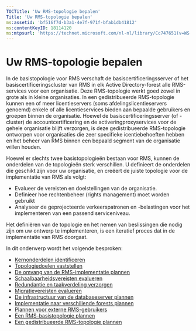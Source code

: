 ```yaml
---
TOCTitle: 'Uw RMS-topologie bepalen'
Title: 'Uw RMS-topologie bepalen'
ms:assetid: 'bf516f7d-b3a1-4e7f-971f-bfab1db41812'
ms:contentKeyID: 18114120
ms:mtpsurl: 'https://technet.microsoft.com/nl-nl/library/Cc747651(v=WS.10)'
---
```


Uw RMS-topologie bepalen
========================

In de basistopologie voor RMS verschaft de basiscertificeringsserver of het basiscertificeringscluster van RMS in elk Active Directory-forest alle RMS-services voor een organisatie. Deze RMS-topologie werkt goed zowel in grote als in kleine organisaties. In een gedistribueerde RMS-topologie kunnen een of meer licentieservers (soms afdelingslicentieservers genoemd) enkele of alle licentieservices bieden aan bepaalde gebruikers en groepen binnen de organisatie. Hoewel de basiscertificeringsserver (of -cluster) de accountcertificering en de activeringproxyservices voor de gehele organisatie blijft verzorgen, is deze gedistribueerde RMS-topologie ontworpen voor organisaties die zeer specifieke icentiebehoeften hebben en het beheer van RMS binnen een bepaald segment van de organisatie willen houden.

Hoewel er slechts twee basistopologieën bestaan voor RMS, kunnen de onderdelen van de topologieën sterk verschillen. U definieert de onderdelen die geschikt zijn voor uw organisatie, en creëert de juiste topologie voor de implementatie van RMS als volgt:

-   Evalueer de vereisten en doelstellingen van de organisatie.
-   Definieer hoe rechtenbeheer (rights management) moet worden gebruikt
-   Analyseer de geprojecteerde verkeerspatronen en -belastingen voor het implementeren van een passend serviceniveau.

Het definiëren van de topologie en het nemen van beslissingen die nodig zijn om uw ontwerp te implementeren, is een iteratief proces dat in de implementatie van RMS doorgaat.

In dit onderwerp wordt het volgende besproken:

-   [Kernonderdelen identificeren](https://technet.microsoft.com/c9ec225b-0e51-42f5-aff6-0aecb62e3b27)
-   [Topologiedoelen vaststellen](https://technet.microsoft.com/8275a04d-3e5b-40b0-be9d-2f31b7aeca6b)
-   [De omvang van de RMS-implementatie plannen](https://technet.microsoft.com/4b5fe1be-643e-47c4-bf9b-50d1e97108fb)
-   [Schaalbaarheidsvereisten evalueren](https://technet.microsoft.com/89f0138c-946d-47d7-a286-041d4d9606a8)
-   [Redundantie en taakverdeling verzorgen](https://technet.microsoft.com/162d547c-78a7-4848-b43e-58e481832af2)
-   [Migratievereisten evalueren](https://technet.microsoft.com/cec07f45-dc52-4004-860b-5cc33e5fc209)
-   [De infrastructuur van de databaseserver plannen](https://technet.microsoft.com/b12354bd-3143-4d1f-b5aa-450c4550653c)
-   [Implementatie naar verschillende forests plannen](https://technet.microsoft.com/2dfb40b7-95b1-4362-b32e-72867544b705)
-   [Plannen voor externe RMS-gebruikers](https://technet.microsoft.com/107e1338-4dcf-4ed5-a49d-e875cc883db1)
-   [Een RMS-basistopologie plannen](https://technet.microsoft.com/fec3201e-201f-4faf-910e-fa44132af83d)
-   [Een gedistribueerde RMS-topologie plannen](https://technet.microsoft.com/8773a1e0-6ac3-41f5-9866-5890cef08d04)
